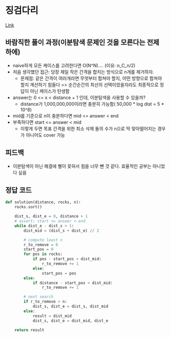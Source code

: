 # 징검다리
[Link](https://programmers.co.kr/learn/courses/30/lessons/43236)

## 바람직한 풀이 과정(이분탐색 문제인 것을 모른다는 전제 하에)
* naive하게 모든 케이스를 고려한다면 O(N^N).... (이유: n_C_n/2)
* 처음 생각했던 접근: 당장 제일 작은 간격을 합치는 방식으로 n개를 제거하자.
  * 문제점: 같은 간격이 여러개라면 무엇부터 합쳐야 할지, 어떤 방향으로 합쳐야 할지 계산하기 힘들다 => 순간순간의 최선의 선택이었을지라도 최종적으로 정답이 아닌 케이스가 탄생함
* answer는 0 <= x < distance + 1 인데, 이분탐색을 사용할 수 있을까?
  * distance가 1,000,000,000이라면 충분히 가능함( 50,000 * log dist = 5 * 10^8)
* mid를 기준으로 n이 충분하다면 mid <= answer < end
* 부족하다면 start <= answer < mid
  * 이렇게 두면 목표 간격을 위한 최소 삭제 돌의 수가 n으로 딱 맞아떨어지는 경우가 아니어도 cover 가능

## 피드백
* 이분탐색이 아닌 해결에 삘이 꽂혀서 힘을 너무 뺀 것 같다. 효율적인 공부는 아니었다 싶음

## 정답 코드
```python
def solution(distance, rocks, n):
    rocks.sort()

    dist_s, dist_e = 0, distance + 1
    # assert: start <= answer < end
    while dist_e - dist_s > 1:
        dist_mid = (dist_s + dist_e) // 2

        # compute least n
        r_to_remove = 0
        start_pos = 0
        for pos in rocks:
            if pos - start_pos < dist_mid:
                r_to_remove += 1
            else:
                start_pos = pos
        else:
            if distance - start_pos < dist_mid:
                r_to_remove += 1

        # next search
        if r_to_remove > n:
            dist_s, dist_e = dist_s, dist_mid
        else:
            result = dist_mid
            dist_s, dist_e = dist_mid, dist_e

    return result
```
